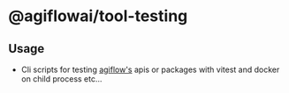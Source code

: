 # @agiflowai/tool-testing

## Usage
- Cli scripts for testing [agiflow's](https://agiflow.io) apis or packages with vitest and docker on child process etc...  
